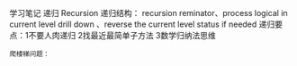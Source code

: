学习笔记
递归 Recursion
	递归结构： recursion reminator、process logical in current level
	           drill down 、reverse the  current level status if needed
	递归要点：1不要人肉递归 2找最近最简单子方法 3数学归纳法思维
	
	爬楼梯问题：